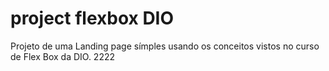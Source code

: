 # project flexbox DIO

Projeto de uma Landing page símples usando os conceitos vistos no curso de Flex Box da DIO.
2222
